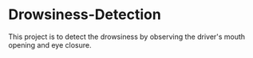 # Drowsiness-Detection
This project is to detect the drowsiness by observing the driver's mouth opening and eye closure.
